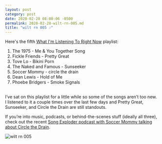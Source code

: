 ```yaml
---
layout: post
category: post
date: 2020-02-28 08:00:06 -0500
permalink: 2020-02-28-wilt-rn-005.md
title: "wilt rn 005 🎶"
---
```


Here's the fifth <a href="https://music.apple.com/ca/playlist/wiltrn-005/pl.u-le7kjlFjMDqkk">What I'm Listening To Right Now</a> playlist: 

1. The 1975 - Me & You Together Song
2. Fickle Friends - Pretty Great
3. Tove Lo - Bikini Porn
4. The Naked and Famous - Sunseeker
5. Soccer Mommy - circle the drain
6. Dean Lewis - Hold of Me
7. Phoebe Bridgers - Smoke Signals

<br />
I’ve sat on this playlist for a little while so some of the songs aren’t too new. I listened to it a couple times over the last few days and Pretty Great, Sunseeker, and Circle the Drain are still standouts. 

If you’re into music, podcasts, or behind-the-scenes stuff (ideally all three), check out the recent [Song Exploder podcast with Soccer Mommy talking about Circle the Drain](https://overcast.fm/+EwEzi1EQw). 

<img src="http://jonkit.ca/cdn/wilt_rn/wilt_rn-005.png" alt="wilt rn 005" />